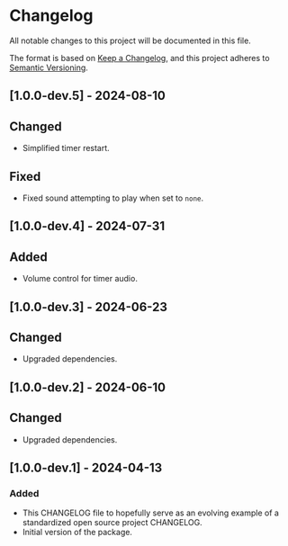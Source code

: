 # Changelog

All notable changes to this project will be documented in this file.

The format is based on [Keep a Changelog](https://keepachangelog.com/en/1.1.0/),
and this project adheres to [Semantic Versioning](https://semver.org/spec/v2.0.0.html).

## [1.0.0-dev.5] - 2024-08-10

## Changed

- Simplified timer restart.

## Fixed

- Fixed sound attempting to play when set to `none`.

## [1.0.0-dev.4] - 2024-07-31

## Added

- Volume control for timer audio.

## [1.0.0-dev.3] - 2024-06-23

## Changed

- Upgraded dependencies.

## [1.0.0-dev.2] - 2024-06-10

## Changed

- Upgraded dependencies.

## [1.0.0-dev.1] - 2024-04-13

### Added

- This CHANGELOG file to hopefully serve as an evolving example of a
  standardized open source project CHANGELOG.
- Initial version of the package.